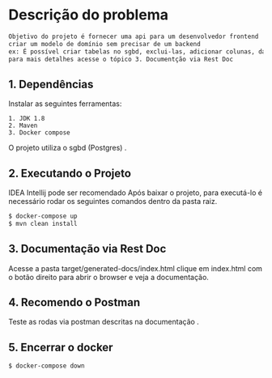 # Descrição do problema 

```sh
Objetivo do projeto é fornecer uma api para um desenvolvedor frontend 
criar um modelo de domínio sem precisar de um backend
ex: É possível criar tabelas no sgbd, exclui-las, adicionar colunas, data type e outros.
para mais detalhes acesse o tópico 3. Documentção via Rest Doc
```
 
## 1. Dependências

Instalar as seguintes ferramentas:

    1. JDK 1.8
    2. Maven
    3. Docker compose   
    
O projeto utiliza o sgbd (Postgres) .
 
## 2. Executando o Projeto
 IDEA Intellij pode ser recomendado
Após baixar o projeto, para executá-lo é necessário rodar os seguintes comandos dentro da pasta raiz.

```sh
$ docker-compose up   
$ mvn clean install
```

## 3. Documentação via Rest Doc
Acesse a pasta target/generated-docs/index.html
clique em index.html com o botão direito para abrir o browser
e veja a documentação.

## 4. Recomendo o Postman
Teste as rodas via postman descritas na documentação .

## 5. Encerrar o docker
```sh
$ docker-compose down

```